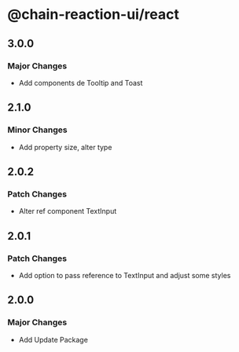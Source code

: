 # @chain-reaction-ui/react

## 3.0.0

### Major Changes

- Add components de Tooltip and Toast

## 2.1.0

### Minor Changes

- Add property size, alter type

## 2.0.2

### Patch Changes

- Alter ref component TextInput

## 2.0.1

### Patch Changes

- Add option to pass reference to TextInput and adjust some styles

## 2.0.0

### Major Changes

- Add Update Package
